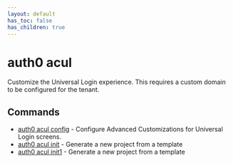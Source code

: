 ```yaml
---
layout: default
has_toc: false
has_children: true
---
```

# auth0 acul

Customize the Universal Login experience. This requires a custom domain to be configured for the tenant.

## Commands

- [auth0 acul config](auth0_acul_config.md) - Configure Advanced Customizations for Universal Login screens.
- [auth0 acul init](auth0_acul_init.md) - Generate a new project from a template
- [auth0 acul init1](auth0_acul_init1.md) - Generate a new project from a template

